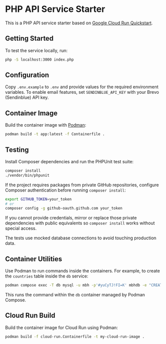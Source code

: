 # PHP API Service Starter

This is a PHP API service starter based on [Google Cloud Run Quickstart](https://cloud.google.com/run/docs/quickstarts/build-and-deploy/deploy-php-service).

## Getting Started

To test the service locally, run:

```sh
php -S localhost:3000 index.php
```

## Configuration

Copy `.env.example` to `.env` and provide values for the required environment variables. To enable email features, set `SENDINBLUE_API_KEY` with your Brevo (Sendinblue) API key.

## Container Image

Build the container image with [Podman](https://podman.io/):

```sh
podman build -t app:latest -f Containerfile .
```

## Testing

Install Composer dependencies and run the PHPUnit test suite:

```sh
composer install
./vendor/bin/phpunit
```

If the project requires packages from private GitHub repositories, configure Composer authentication before running `composer install`:

```sh
export GITHUB_TOKEN=your_token
# or
composer config -g github-oauth.github.com your_token
```

If you cannot provide credentials, mirror or replace those private dependencies with public equivalents so `composer install` works without special access.

The tests use mocked database connections to avoid touching production data.

## Container Utilities

Use Podman to run commands inside the containers. For example, to create the `countries` table inside the `db` service:

```sh
podman compose exec -T db mysql -u mbh -p'#yuCyTJ!FI=K' mbhdb -e "CREATE TABLE countries (id INT AUTO_INCREMENT PRIMARY KEY, name VARCHAR(255) NOT NULL UNIQUE) CHARACTER SET utf8mb4 COLLATE utf8mb4_unicode_ci;"
```

This runs the command within the `db` container managed by Podman Compose.

## Cloud Run Build

Build the container image for Cloud Run using Podman:

```sh
podman build -f cloud-run.Containerfile -t my-cloud-run-image .
```
